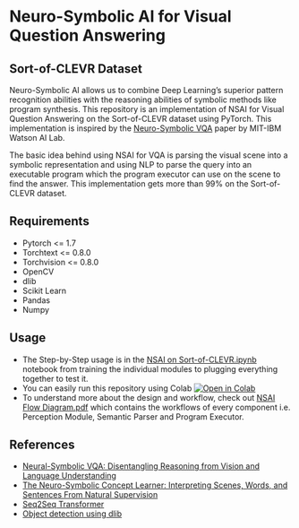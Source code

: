 # Neuro-Symbolic AI for Visual Question Answering
## Sort-of-CLEVR Dataset

Neuro-Symbolic AI allows us to combine Deep Learning’s superior pattern recognition abilities with the reasoning abilities of symbolic methods like program synthesis. This repository is an implementation of NSAI for Visual Question Answering on the Sort-of-CLEVR dataset using PyTorch. This implementation is inspired by the [Neuro-Symbolic VQA](https://arxiv.org/abs/1810.02338) paper by MIT-IBM Watson AI Lab.

The basic idea behind using NSAI for VQA is parsing the visual scene into a symbolic representation and using NLP to parse the query into an executable program which the program executor can use on the scene to find the answer. This implementation gets more than 99% on the Sort-of-CLEVR dataset.

## Requirements
- Pytorch <= 1.7
- Torchtext <= 0.8.0
- Torchvision <= 0.8.0
- OpenCV
- dlib
- Scikit Learn
- Pandas
- Numpy

## Usage
- The Step-by-Step usage is in the [NSAI on Sort-of-CLEVR.ipynb](https://github.com/nerdimite/neuro-symbolic-ai-soc/blob/master/NSAI%20on%20Sort-of-CLEVR.ipynb) notebook from training the individual modules to plugging everything together to test it.
- You can easily run this repository using Colab <a href="https://colab.research.google.com/github/nerdimite/neuro-symbolic-ai-soc/blob/master/NSAI%20on%20Sort-of-CLEVR.ipynb" target="_parent"><img src="https://colab.research.google.com/assets/colab-badge.svg" alt="Open in Colab"/></a>
- To understand more about the design and workflow, check out [NSAI Flow Diagram.pdf](https://github.com/nerdimite/neuro-symbolic-ai-soc/blob/master/NSAI%20Flow%20Diagram.pdf) which contains the workflows of every component i.e. Perception Module, Semantic Parser and Program Executor.

## References
- [Neural-Symbolic VQA: Disentangling Reasoning from Vision and Language Understanding](https://arxiv.org/abs/1810.02338)
- [The Neuro-Symbolic Concept Learner: Interpreting Scenes, Words, and Sentences From Natural Supervision](https://arxiv.org/abs/1904.12584)
- [Seq2Seq Transformer](https://github.com/aladdinpersson/Machine-Learning-Collection/blob/master/ML/Pytorch/more_advanced/seq2seq_transformer/seq2seq_transformer.py)
- [Object detection using dlib](https://www.learnopencv.com/training-a-custom-object-detector-with-dlib-making-gesture-controlled-applications/)
